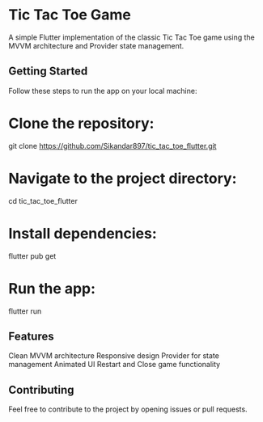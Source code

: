 # Tic Tac Toe Game

A simple Flutter implementation of the classic Tic Tac Toe game using the MVVM architecture and Provider state management.

## Getting Started

Follow these steps to run the app on your local machine:

# Clone the repository:
git clone https://github.com/Sikandar897/tic_tac_toe_flutter.git

# Navigate to the project directory:
cd tic_tac_toe_flutter

# Install dependencies:
flutter pub get

# Run the app:
flutter run

## Features

Clean MVVM architecture
Responsive design
Provider for state management
Animated UI
Restart and Close game functionality

## Contributing
Feel free to contribute to the project by opening issues or pull requests.
